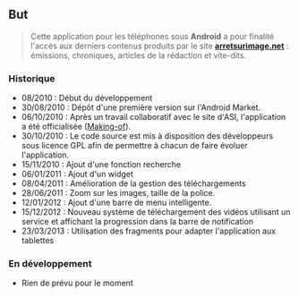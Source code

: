 ## But ##
> Cette application pour les téléphones sous **Android** a pour finalité l'accès aux derniers contenus produits par le site **[arretsurimage.net](http://www.arretsurimages.net/)** : émissions, chroniques, articles de la rédaction et vite-dits.

### Historique ###
  * 08/2010 : Début du développement
  * 30/08/2010 : Dépôt d'une première version sur l'Android Market.
  * 06/10/2010 : Après un travail collaboratif avec le site d'ASI, l'application a été officialisée ([Making-of](http://www.arretsurimages.net/contenu.php?id=3404)).
  * 30/10/2010 : Le code source est mis à disposition des développeurs sous licence GPL afin de permettre à chacun de faire évoluer l'application.
  * 15/11/2010 : Ajout d'une fonction recherche
  * 06/01/2011 : Ajout d'un widget
  * 08/04/2011 : Amélioration de la gestion des téléchargements
  * 28/06/2011 : Zoom sur les images, taille de la police.
  * 12/01/2012 : Ajout d'une barre de menu intelligente.
  * 15/12/2012 :  Nouveau système de téléchargement des vidéos utilisant un service et affichant la progression dans la barre de notification
  * 23/03/2013 : Utilisation des fragments pour adapter l'application aux tablettes

### En développement ###
  * Rien de prévu pour le moment